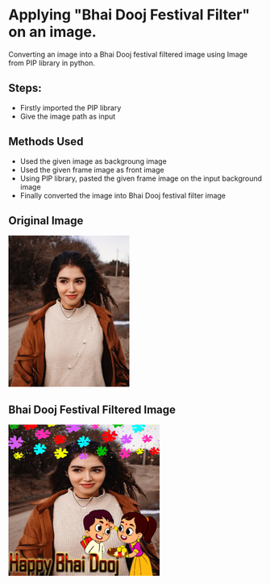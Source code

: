 # Applying "Bhai Dooj Festival Filter" on an image.

Converting an image into a Bhai Dooj festival filtered image using Image from PIP library in python.

## Steps:
* Firstly imported the PIP library 
* Give the image path as input

## Methods Used
* Used the given image as backgroung image
* Used the given frame image as front image
* Using PIP library, pasted the given frame image on the input background image 
* Finally converted the image into Bhai Dooj festival filter image


## Original Image
<img src="Images_/Image.jpg" height="300px">

## Bhai Dooj Festival Filtered Image
<img src="Images_/Bhai Dooj Festival Filtered Image.png" height="300px">
